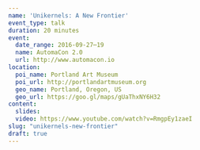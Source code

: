 ```yaml
---
name: 'Unikernels: A New Frontier'
event_type: talk
duration: 20 minutes
event:
  date_range: 2016-09-27⋯19
  name: AutomaCon 2.0
  url: http://www.automacon.io
location:
  poi_name: Portland Art Museum
  poi_url: http://portlandartmuseum.org
  geo_name: Portland, Oregon, US
  geo_url: https://goo.gl/maps/gUaThxNY6H32
content:
  slides:
  video: https://www.youtube.com/watch?v=RmgpEy1zaeI
slug: "unikernels-new-frontier"
draft: true
---
```

